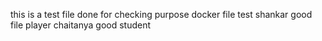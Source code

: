 this is a test file done for checking purpose
docker file test
shankar good file player 
chaitanya good student

